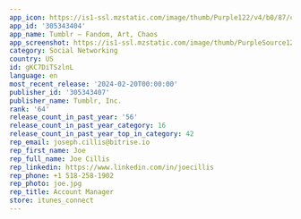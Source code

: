 ```yaml
---
app_icon: https://is1-ssl.mzstatic.com/image/thumb/Purple122/v4/b0/87/cc/b087cc1e-f4f5-9bda-38d0-a0eb0bb8426b/TumblrIcon-0-0-1x_U007epad-0-0-85-220.png/1024x1024bb.png
app_id: '305343404'
app_name: Tumblr – Fandom, Art, Chaos
app_screenshot: https://is1-ssl.mzstatic.com/image/thumb/PurpleSource126/v4/5c/60/53/5c6053fc-8342-128e-bdac-87521bb9168c/1d89c7ee-6e48-4f6a-b37f-7c9598d2d29d_0_ENG_APP_IPHONE_65.png/1284x2778bb.png
category: Social Networking
country: US
id: gKC7DiTSzlnL
language: en
most_recent_release: '2024-02-20T00:00:00'
publisher_id: '305343407'
publisher_name: Tumblr, Inc.
rank: '64'
release_count_in_past_year: '56'
release_count_in_past_year_category: 16
release_count_in_past_year_top_in_category: 42
rep_email: joseph.cillis@bitrise.io
rep_first_name: Joe
rep_full_name: Joe Cillis
rep_linkedin: https://www.linkedin.com/in/joecillis
rep_phone: +1 518-258-1902
rep_photo: joe.jpg
rep_title: Account Manager
store: itunes_connect
---
```


